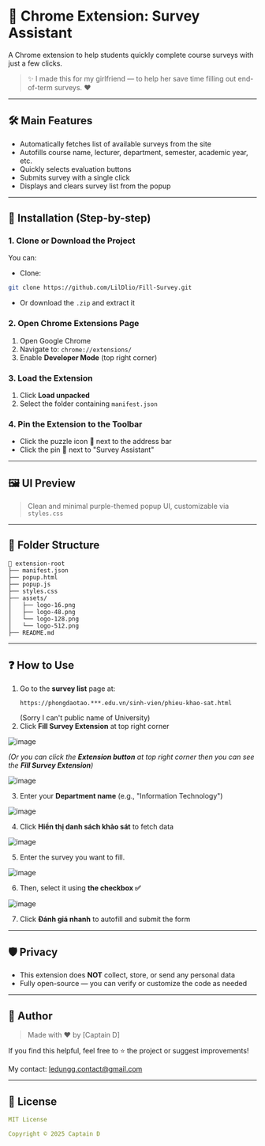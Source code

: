 # 🧪 Chrome Extension: Survey Assistant

A Chrome extension to help students quickly complete course surveys with just a few clicks.

> ✨ I made this for my girlfriend — to help her save time filling out end-of-term surveys. ❤️

---

## 🛠 Main Features

- Automatically fetches list of available surveys from the site
- Autofills course name, lecturer, department, semester, academic year, etc.
- Quickly selects evaluation buttons
- Submits survey with a single click
- Displays and clears survey list from the popup

---

## 🚀 Installation (Step-by-step)

### 1. Clone or Download the Project

You can:

- Clone:

```bash
git clone https://github.com/LilDlio/Fill-Survey.git
```

- Or download the `.zip` and extract it

### 2. Open Chrome Extensions Page

1. Open Google Chrome
2. Navigate to: `chrome://extensions/`
3. Enable **Developer Mode** (top right corner)

### 3. Load the Extension

1. Click **Load unpacked**
2. Select the folder containing `manifest.json`

### 4. Pin the Extension to the Toolbar

- Click the puzzle icon 🧩 next to the address bar
- Click the pin 📌 next to "Survey Assistant"

---

## 🖼 UI Preview

> Clean and minimal purple-themed popup UI, customizable via `styles.css`

---

## 📁 Folder Structure

```
📁 extension-root
├── manifest.json
├── popup.html
├── popup.js
├── styles.css
├── assets/
│   ├── logo-16.png
│   ├── logo-48.png
│   └── logo-128.png
│   └── logo-512.png
├── README.md
```

---

## ❓ How to Use

1. Go to the **survey list** page at:
   ```
   https://phongdaotao.***.edu.vn/sinh-vien/phieu-khao-sat.html
   ```
   (Sorry I can't public name of University)
2. Click **Fill Survey Extension** at top right corner

![image](https://github.com/user-attachments/assets/425bc3f1-7260-4bf2-9184-62a91819fa0b)

*(Or you can click the **Extension button** at top right corner then you can see the **Fill Survey Extension**)*

![image](https://github.com/user-attachments/assets/8a87e77b-c6df-44dc-a109-83659f954f6a)

3. Enter your **Department name** (e.g., "Information Technology")

![image](https://github.com/user-attachments/assets/ec4221db-b0e1-45df-b559-d618605e4927)

4. Click **Hiển thị danh sách khảo sát** to fetch data

![image](https://github.com/user-attachments/assets/84d6d99c-5c43-49eb-a324-2d710674dced)

5. Enter the survey you want to fill.

![image](https://github.com/user-attachments/assets/7c365fc3-ba4e-4a83-b59d-50c28b4f43a0)

6. Then, select it using **the checkbox ✅**

![image](https://github.com/user-attachments/assets/7b1a1f2e-4734-4fe8-8d57-e6a781159b82)
 
7. Click **Đánh giá nhanh** to autofill and submit the form

---

## 🛡 Privacy

- This extension does **NOT** collect, store, or send any personal data
- Fully open-source — you can verify or customize the code as needed

---

## 💌 Author

> Made with ❤️ by [Captain D]

If you find this helpful, feel free to ⭐️ the project or suggest improvements!

My contact: ledungg.contact@gmail.com

---

## 📜 License

```yaml
MIT License

Copyright © 2025 Captain D
```
